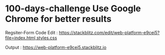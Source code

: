 # 100-days-challenge Use Google Chrome for better results
Regsiter-Form 
Code Edit : https://stackblitz.com/edit/web-platform-e9cei5?file=index.html,styles.css


Output : https://web-platform-e9cei5.stackblitz.io
